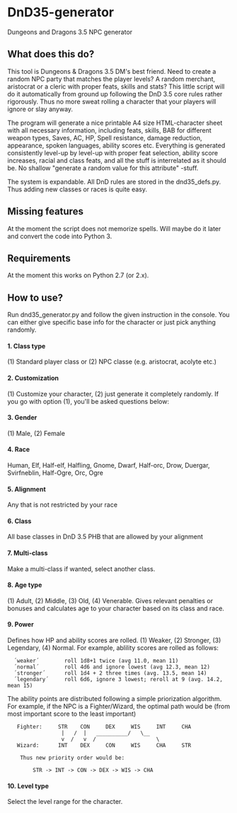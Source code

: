 # DnD35-generator
Dungeons and Dragons 3.5 NPC generator

## What does this do?
This tool is Dungeons & Dragons 3.5 DM's best friend. Need to create a random NPC party that matches the player levels? A random merchant, aristocrat or a cleric with proper feats, skills and stats? This little script will do it automatically from ground up following the DnD 3.5 core rules rather rigorously. Thus no more sweat rolling a character that your players will ignore or slay anyway.

The program will generate a nice printable A4 size HTML-character sheet with all necessary information, including feats, skills, BAB for different weapon types, Saves, AC, HP, Spell resistance, damage reduction, appearance, spoken languages, ability scores etc. Everything is generated consistently level-up by level-up with proper feat selection, ability score increases, racial and class feats, and all the stuff is interrelated as it should be. No shallow "generate a random value for this attribute" -stuff.

The system is expandable. All DnD rules are stored in the dnd35_defs.py. Thus adding new classes or races is quite easy.

## Missing features
At the moment the script does not memorize spells. Will maybe do it later and convert the code into Python 3.

## Requirements
At the moment this works on Python 2.7 (or 2.x). 

## How to use?
Run dnd35_generator.py and follow the given instruction in the console. You can either give specific base info for the character or just pick anything randomly.

#### 1. Class type
(1) Standard player class or (2) NPC classe (e.g. aristocrat, acolyte etc.)

#### 2. Customization
(1) Customize your character, (2) just generate it completely randomly. If you go with option (1), you'll be asked questions below:

#### 3. Gender
(1) Male, (2) Female

#### 4. Race
Human, Elf, Half-elf, Halfling, Gnome, Dwarf, Half-orc, Drow, Duergar, Svirfneblin, Half-Ogre, Orc, Ogre

#### 5. Alignment
Any that is not restricted by your race

#### 6. Class
All base classes in DnD 3.5 PHB that are allowed by your alignment 

#### 7. Multi-class
Make a multi-class if wanted, select another class.

#### 8. Age type
(1) Adult, (2) Middle, (3) Old, (4) Venerable. Gives relevant penalties or bonuses and calculates age to your character based on its class and race.

#### 9. Power
Defines how HP and ability scores are rolled. (1) Weaker, (2) Stronger, (3) Legendary, (4) Normal. For example, ablility scores are rolled as follows:

      ´weaker´        roll 1d8+1 twice (avg 11.0, mean 11)
      ´normal´        roll 4d6 and ignore lowest (avg 12.3, mean 12)
      ´stronger´      roll 1d4 + 2 three times (avg. 13.5, mean 14)
      ´legendary´     roll 6d6, ignore 3 lowest; reroll at 9 (avg. 14.2, mean 15)

The ability points are distributed following a simple priorization algorithm. For example, if the NPC is a Fighter/Wizard, the optimal path would be (from most important score to the least important)

       Fighter:     STR    CON     DEX     WIS     INT     CHA
                     |   /  |   __________/   \__
                     v  /   v  /                   \
       Wizard:      INT    DEX     CON     WIS     CHA     STR

        Thus new priority order would be:

            STR -> INT -> CON -> DEX -> WIS -> CHA

#### 10. Level type
Select the level range for the character.

